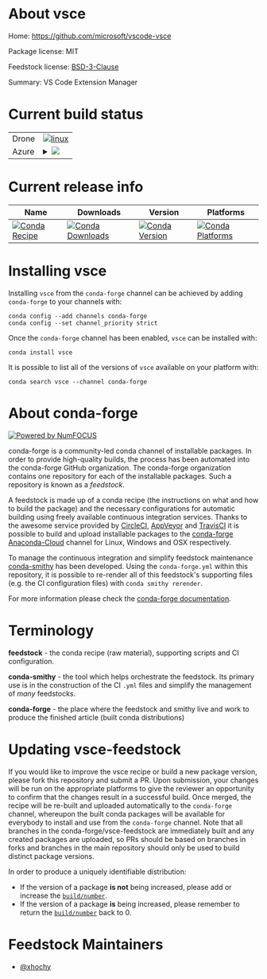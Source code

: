 About vsce
==========

Home: https://github.com/microsoft/vscode-vsce

Package license: MIT

Feedstock license: [BSD-3-Clause](https://github.com/conda-forge/vsce-feedstock/blob/master/LICENSE.txt)

Summary: VS Code Extension Manager

Current build status
====================


<table><tr>
    <td>Drone</td>
    <td>
      <a href="https://cloud.drone.io/conda-forge/vsce-feedstock">
        <img alt="linux" src="https://img.shields.io/drone/build/conda-forge/vsce-feedstock/master.svg?label=Linux">
      </a>
    </td>
  </tr>
    
  <tr>
    <td>Azure</td>
    <td>
      <details>
        <summary>
          <a href="https://dev.azure.com/conda-forge/feedstock-builds/_build/latest?definitionId=12135&branchName=master">
            <img src="https://dev.azure.com/conda-forge/feedstock-builds/_apis/build/status/vsce-feedstock?branchName=master">
          </a>
        </summary>
        <table>
          <thead><tr><th>Variant</th><th>Status</th></tr></thead>
          <tbody><tr>
              <td>linux_64_nodejs12</td>
              <td>
                <a href="https://dev.azure.com/conda-forge/feedstock-builds/_build/latest?definitionId=12135&branchName=master">
                  <img src="https://dev.azure.com/conda-forge/feedstock-builds/_apis/build/status/vsce-feedstock?branchName=master&jobName=linux&configuration=linux_64_nodejs12" alt="variant">
                </a>
              </td>
            </tr><tr>
              <td>linux_64_nodejs14</td>
              <td>
                <a href="https://dev.azure.com/conda-forge/feedstock-builds/_build/latest?definitionId=12135&branchName=master">
                  <img src="https://dev.azure.com/conda-forge/feedstock-builds/_apis/build/status/vsce-feedstock?branchName=master&jobName=linux&configuration=linux_64_nodejs14" alt="variant">
                </a>
              </td>
            </tr><tr>
              <td>linux_64_nodejs15</td>
              <td>
                <a href="https://dev.azure.com/conda-forge/feedstock-builds/_build/latest?definitionId=12135&branchName=master">
                  <img src="https://dev.azure.com/conda-forge/feedstock-builds/_apis/build/status/vsce-feedstock?branchName=master&jobName=linux&configuration=linux_64_nodejs15" alt="variant">
                </a>
              </td>
            </tr><tr>
              <td>linux_aarch64_nodejs12</td>
              <td>
                <a href="https://dev.azure.com/conda-forge/feedstock-builds/_build/latest?definitionId=12135&branchName=master">
                  <img src="https://dev.azure.com/conda-forge/feedstock-builds/_apis/build/status/vsce-feedstock?branchName=master&jobName=linux&configuration=linux_aarch64_nodejs12" alt="variant">
                </a>
              </td>
            </tr><tr>
              <td>linux_aarch64_nodejs14</td>
              <td>
                <a href="https://dev.azure.com/conda-forge/feedstock-builds/_build/latest?definitionId=12135&branchName=master">
                  <img src="https://dev.azure.com/conda-forge/feedstock-builds/_apis/build/status/vsce-feedstock?branchName=master&jobName=linux&configuration=linux_aarch64_nodejs14" alt="variant">
                </a>
              </td>
            </tr><tr>
              <td>linux_aarch64_nodejs15</td>
              <td>
                <a href="https://dev.azure.com/conda-forge/feedstock-builds/_build/latest?definitionId=12135&branchName=master">
                  <img src="https://dev.azure.com/conda-forge/feedstock-builds/_apis/build/status/vsce-feedstock?branchName=master&jobName=linux&configuration=linux_aarch64_nodejs15" alt="variant">
                </a>
              </td>
            </tr><tr>
              <td>linux_ppc64le_nodejs12</td>
              <td>
                <a href="https://dev.azure.com/conda-forge/feedstock-builds/_build/latest?definitionId=12135&branchName=master">
                  <img src="https://dev.azure.com/conda-forge/feedstock-builds/_apis/build/status/vsce-feedstock?branchName=master&jobName=linux&configuration=linux_ppc64le_nodejs12" alt="variant">
                </a>
              </td>
            </tr><tr>
              <td>linux_ppc64le_nodejs14</td>
              <td>
                <a href="https://dev.azure.com/conda-forge/feedstock-builds/_build/latest?definitionId=12135&branchName=master">
                  <img src="https://dev.azure.com/conda-forge/feedstock-builds/_apis/build/status/vsce-feedstock?branchName=master&jobName=linux&configuration=linux_ppc64le_nodejs14" alt="variant">
                </a>
              </td>
            </tr><tr>
              <td>linux_ppc64le_nodejs15</td>
              <td>
                <a href="https://dev.azure.com/conda-forge/feedstock-builds/_build/latest?definitionId=12135&branchName=master">
                  <img src="https://dev.azure.com/conda-forge/feedstock-builds/_apis/build/status/vsce-feedstock?branchName=master&jobName=linux&configuration=linux_ppc64le_nodejs15" alt="variant">
                </a>
              </td>
            </tr><tr>
              <td>osx_64_nodejs12</td>
              <td>
                <a href="https://dev.azure.com/conda-forge/feedstock-builds/_build/latest?definitionId=12135&branchName=master">
                  <img src="https://dev.azure.com/conda-forge/feedstock-builds/_apis/build/status/vsce-feedstock?branchName=master&jobName=osx&configuration=osx_64_nodejs12" alt="variant">
                </a>
              </td>
            </tr><tr>
              <td>osx_64_nodejs14</td>
              <td>
                <a href="https://dev.azure.com/conda-forge/feedstock-builds/_build/latest?definitionId=12135&branchName=master">
                  <img src="https://dev.azure.com/conda-forge/feedstock-builds/_apis/build/status/vsce-feedstock?branchName=master&jobName=osx&configuration=osx_64_nodejs14" alt="variant">
                </a>
              </td>
            </tr><tr>
              <td>osx_64_nodejs15</td>
              <td>
                <a href="https://dev.azure.com/conda-forge/feedstock-builds/_build/latest?definitionId=12135&branchName=master">
                  <img src="https://dev.azure.com/conda-forge/feedstock-builds/_apis/build/status/vsce-feedstock?branchName=master&jobName=osx&configuration=osx_64_nodejs15" alt="variant">
                </a>
              </td>
            </tr>
          </tbody>
        </table>
      </details>
    </td>
  </tr>
</table>

Current release info
====================

| Name | Downloads | Version | Platforms |
| --- | --- | --- | --- |
| [![Conda Recipe](https://img.shields.io/badge/recipe-vsce-green.svg)](https://anaconda.org/conda-forge/vsce) | [![Conda Downloads](https://img.shields.io/conda/dn/conda-forge/vsce.svg)](https://anaconda.org/conda-forge/vsce) | [![Conda Version](https://img.shields.io/conda/vn/conda-forge/vsce.svg)](https://anaconda.org/conda-forge/vsce) | [![Conda Platforms](https://img.shields.io/conda/pn/conda-forge/vsce.svg)](https://anaconda.org/conda-forge/vsce) |

Installing vsce
===============

Installing `vsce` from the `conda-forge` channel can be achieved by adding `conda-forge` to your channels with:

```
conda config --add channels conda-forge
conda config --set channel_priority strict
```

Once the `conda-forge` channel has been enabled, `vsce` can be installed with:

```
conda install vsce
```

It is possible to list all of the versions of `vsce` available on your platform with:

```
conda search vsce --channel conda-forge
```


About conda-forge
=================

[![Powered by NumFOCUS](https://img.shields.io/badge/powered%20by-NumFOCUS-orange.svg?style=flat&colorA=E1523D&colorB=007D8A)](http://numfocus.org)

conda-forge is a community-led conda channel of installable packages.
In order to provide high-quality builds, the process has been automated into the
conda-forge GitHub organization. The conda-forge organization contains one repository
for each of the installable packages. Such a repository is known as a *feedstock*.

A feedstock is made up of a conda recipe (the instructions on what and how to build
the package) and the necessary configurations for automatic building using freely
available continuous integration services. Thanks to the awesome service provided by
[CircleCI](https://circleci.com/), [AppVeyor](https://www.appveyor.com/)
and [TravisCI](https://travis-ci.com/) it is possible to build and upload installable
packages to the [conda-forge](https://anaconda.org/conda-forge)
[Anaconda-Cloud](https://anaconda.org/) channel for Linux, Windows and OSX respectively.

To manage the continuous integration and simplify feedstock maintenance
[conda-smithy](https://github.com/conda-forge/conda-smithy) has been developed.
Using the ``conda-forge.yml`` within this repository, it is possible to re-render all of
this feedstock's supporting files (e.g. the CI configuration files) with ``conda smithy rerender``.

For more information please check the [conda-forge documentation](https://conda-forge.org/docs/).

Terminology
===========

**feedstock** - the conda recipe (raw material), supporting scripts and CI configuration.

**conda-smithy** - the tool which helps orchestrate the feedstock.
                   Its primary use is in the construction of the CI ``.yml`` files
                   and simplify the management of *many* feedstocks.

**conda-forge** - the place where the feedstock and smithy live and work to
                  produce the finished article (built conda distributions)


Updating vsce-feedstock
=======================

If you would like to improve the vsce recipe or build a new
package version, please fork this repository and submit a PR. Upon submission,
your changes will be run on the appropriate platforms to give the reviewer an
opportunity to confirm that the changes result in a successful build. Once
merged, the recipe will be re-built and uploaded automatically to the
`conda-forge` channel, whereupon the built conda packages will be available for
everybody to install and use from the `conda-forge` channel.
Note that all branches in the conda-forge/vsce-feedstock are
immediately built and any created packages are uploaded, so PRs should be based
on branches in forks and branches in the main repository should only be used to
build distinct package versions.

In order to produce a uniquely identifiable distribution:
 * If the version of a package **is not** being increased, please add or increase
   the [``build/number``](https://docs.conda.io/projects/conda-build/en/latest/resources/define-metadata.html#build-number-and-string).
 * If the version of a package **is** being increased, please remember to return
   the [``build/number``](https://docs.conda.io/projects/conda-build/en/latest/resources/define-metadata.html#build-number-and-string)
   back to 0.

Feedstock Maintainers
=====================

* [@xhochy](https://github.com/xhochy/)

